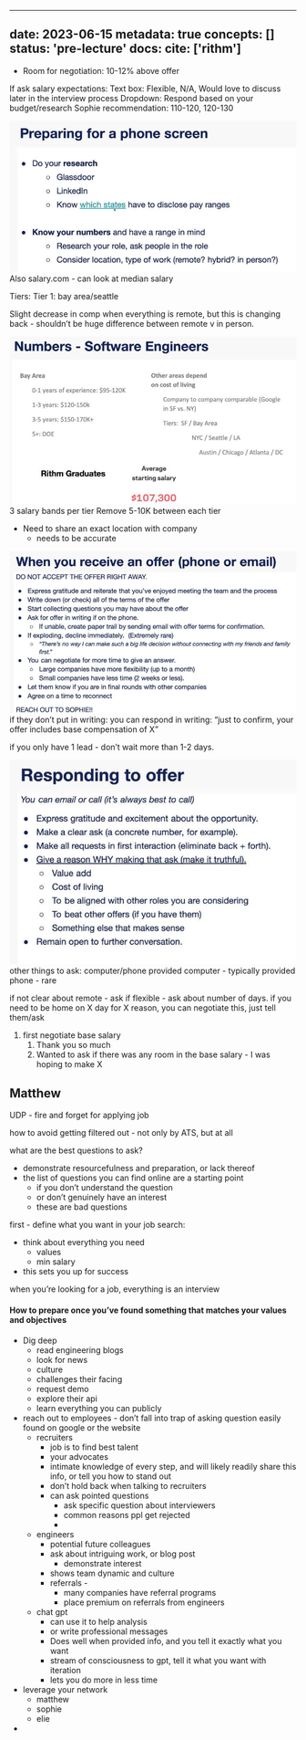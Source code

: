 
---
date: 2023-06-15
metadata: true
concepts: []
status: 'pre-lecture'
docs: 
cite: ['rithm']
---

- Room for negotiation: 10-12% above offer

If ask salary expectations:
Text box: Flexible, N/A, Would love to discuss later in the interview process
Dropdown:  Respond based on your budget/research
Sophie recommendation: 110-120, 120-130

![](../assets/image/06-15-23-salary-negotiation-1686849387969.jpeg)
Also salary.com - can look at median salary

Tiers:
Tier 1: bay area/seattle


Slight decrease in comp when everything is remote, but this is changing back - shouldn’t be huge difference between remote v in person.


![](../assets/image/06-15-23-salary-negotiation-1686849503789.jpeg)
3 salary bands per tier
Remove 5-10K between each tier

- Need to share an exact location with company
	- needs to be accurate

![](../assets/image/06-15-23-salary-negotiation-1686850450145.jpeg)
if they don’t put in writing: you can respond in writing:
“just to confirm, your offer includes base compensation of X”

if you only have 1 lead - don’t wait more than 1-2 days.

![](../assets/image/06-15-23-salary-negotiation-1686850943748.jpeg)
other things to ask: computer/phone provided
computer - typically provided
phone - rare

if not clear about remote - ask 
if flexible - ask about number of days.
if you need to be home on X day for X reason, you can negotiate this, just tell them/ask

1. first negotiate base salary
	1. Thank you so much
	2. Wanted to ask if there was any room in the base salary - I was hoping to make X


## Matthew

UDP - fire and forget for applying job

how to avoid getting filtered out - not only by ATS, but at all

what are the best questions to ask?
- demonstrate resourcefulness and preparation, or lack thereof
- the list of questions you can find online are a starting point
	- if you don’t understand the question
	- or don’t genuinely have an interest
	- these are bad questions

first - define what you want in your job search:
- think about everything you need
	- values
	- min salary
- this sets you up for success

when you’re looking for a job, everything is an interview

#### How to prepare once you’ve found something that matches your values and objectives

- Dig deep
	- read engineering blogs
	- look for news
	- culture
	- challenges their facing
	- request demo
	- explore their api
	- learn everything you can publicly
- reach out to employees - don’t fall into trap of asking question easily found on google or the website
	- recruiters
		- job is to find best talent
		- your advocates
		- intimate knowledge of every step, and will likely readily share this info, or tell you how to stand out
		- don’t hold back when talking to recruiters
		- can ask pointed questions
			- ask specific question about interviewers
			- common reasons ppl get rejected
			- 
	- engineers
		- potential future colleagues
		- ask about intriguing work, or blog post
			- demonstrate interest
		- shows team dynamic and culture
		- referrals - 
			- many companies have referral programs
			- place premium on referrals from engineers
	- chat gpt
		- can use it to help analysis
		- or write professional messages
		- Does well when provided info, and you tell it exactly what you want
		- stream of consciousness to gpt, tell it what you want with iteration
		- lets you do more in less time
- leverage your network
	- matthew
	- sophie
	- elie
- 